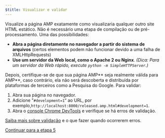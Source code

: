 ```yaml
---
$title: Visualizar e validar
---
```


Visualize a página AMP exatamente como visualizaria qualquer outro site HTML estático. Não é necessário uma etapa de compilação ou de pré-processamento. Uma das possibilidades:

  - **Abra a página diretamente no navegador a partir do sistema de arquivos** (certos elementos podem não funcionar devido a uma falha de XMLHttpRequests)
  - **Use um servidor da Web local, como o Apache 2 ou Nginx**.
    *(Dica: Para um servidor da Web rápido, execute `python -m SimpleHTTPServer`.)*

Depois, certifique-se de que sua página AMP** seja realmente válida para AMP**, caso contrário, ela não será descoberta e distribuída por plataformas de terceiros como a Pesquisa do Google. Para validar:

  1. Abra sua página no navegador.
  1. Adicione "`#development=1`“ ao URL, por exemplo,`http://localhost:8000/released.amp.html#development=1`.
  1. Abra o [console Chrome DevTools](https://developers.google.com/web/tools/chrome-devtools/debug/console/) e verifique se há erros de validação.

[Saiba mais sobre validação](/docs/guides/validate.html) e o que fazer quando ocorrerem erros.

<a class="go-button button" href="/pt_br/docs/get_started/create/prepare_for_discovery.html">Continuar para a etapa 5</a>
